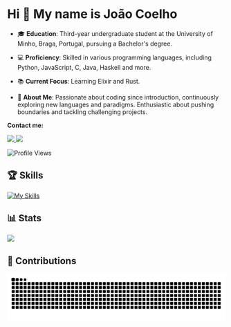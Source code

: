 Hi 👋 My name is João Coelho
=============================

* 🎓 **Education**: Third-year undergraduate student at the University of Minho, Braga, Portugal, pursuing a Bachelor's degree.

* 💻 **Proficiency**: Skilled in various programming languages, including Python, JavaScript, C, Java, Haskell and more.

* 📚 **Current Focus**: Learning Elixir and Rust.

* 🌟 **About Me**: Passionate about coding since introduction, continuously exploring new languages and paradigms. Enthusiastic about pushing boundaries and tackling challenging projects.

**Contact me:**

<a href="mailto:jhcoelho03@gmail.com">
  <img src="https://img.shields.io/badge/Gmail-333333?style=for-the-badge&logo=gmail&logoColor=red" />
</a>
<a href="https://www.linkedin.com/in/jo%C3%A3o-coelho-3a465b266" target="_blank">
  <img src="https://img.shields.io/badge/LinkedIn-0077B5?style=for-the-badge&logo=linkedin&logoColor=white" target="_blank" />
</a>

<br>

![Profile Views](https://komarev.com/ghpvc/?username=JoaoCoelho2003&color=blue&style=for-the-badge&abbreviated=true)

## 🏆 Skills

[![My Skills](https://skillicons.dev/icons?i=c,java,py,js,rust,cpp,css,elixir,haskell,html&perline=5)](https://skillicons.dev)

## 📊 Stats

<div>
  <img src="https://github-readme-stats.vercel.app/api?username=JoaoCoelho2003&show_icons=true&theme=dark"/>
</div>

## :snake: Contributions

![snake gif](https://github.com/JoaoCoelho2003/JoaoCoelho2003/blob/manual-run-output/only-svg/github-contribution-grid-snake-dark.svg)
